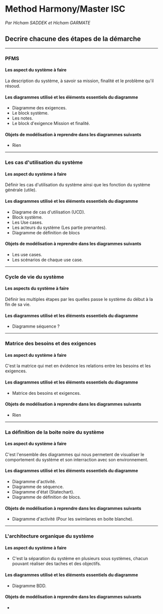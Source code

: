 # Method Harmony/Master ISC
###### Par Hicham SADDEK et Hicham GARMATE

## Decrire chacune des étapes de la démarche

----

### PFMS
#### Les aspect du système à faire

La description du système, à savoir sa mission, finalité et le problème qu'il résoud.

#### Les diagrammes utilisé et les éléments essentiels du diagramme

- Diagramme des exigences.
- Le block système.
- Les notes.
- Le block d'exigence Mission et finalité.

#### Objets de modélisation à reprendre dans les diagrammes suivants
- Rien

-----

### Les cas d'utilisation du système
#### Les aspect du système à faire
Définir les cas d'utilisation du système ainsi que les fonction du système générale (utile).

#### Les diagrammes utilisé et les éléments essentiels du diagramme

- Diagrame de cas d'utilisation (UCD).
- Block système.
- Les Use cases.
- Les acteurs du système (Les partie prenantes).
- Diagramme de définition de blocs

#### Objets de modélisation à reprendre dans les diagrammes suivants

- Les use cases.
- Les scénarios de chaque use case.

-----

### Cycle de vie du système

#### Les aspects du système à faire

Définir les multiples étapes par les quelles passe le système du début à la fin de sa vie.

#### Les diagrammes utilisé et les éléments essentiels du diagramme

- Diagramme séquence ?

-----

### Matrice des besoins et des exigences
#### Les aspect du système à faire

C'est la matrice qui met en évidence les relations entre les besoins et les exigences.

#### Les diagrammes utilisé et les éléments essentiels du diagramme

- Matrice des besoins et exigences.

#### Objets de modélisation à reprendre dans les diagrammes suivants
- Rien

-----

### La définition de la boite noire du système
#### Les aspect du système à faire

C'est l'ensemble des diagrammes qui nous permetent de visualiser le comportement du système et son interraction avec son environnement.

#### Les diagrammes utilisé et les éléments essentiels du diagramme

- Diagramme d'activité.
- Diagramme de séquence.
- Diagramme d'état (Statechart).
- Diagramme de définition de blocs.

#### Objets de modélisation à reprendre dans les diagrammes suivants
- Diagramme d'activité (Pour les swimlanes en boite blanche).

-----

### L'architecture organique du système

#### Les aspect du système à faire

- C'est la séparation du système en plusieurs sous systèmes, chacun pouvant réaliser des taches et des objectifs.

#### Les diagrammes utilisé et les éléments essentiels du diagramme

- Diagramme BDD.

#### Objets de modélisation à reprendre dans les diagrammes suivants

- 